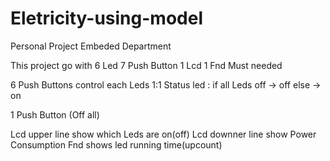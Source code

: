 # Eletricity-using-model
Personal Project Embeded Department

This project go with
6 Led
7 Push Button
1 Lcd
1 Fnd
Must needed

6 Push Buttons control each Leds 1:1
Status led : if all Leds off -> off
             else -> on

1 Push Button (Off all)

Lcd upper line show which Leds are on(off)
Lcd downner line show Power Consumption
Fnd shows led running time(upcount)
